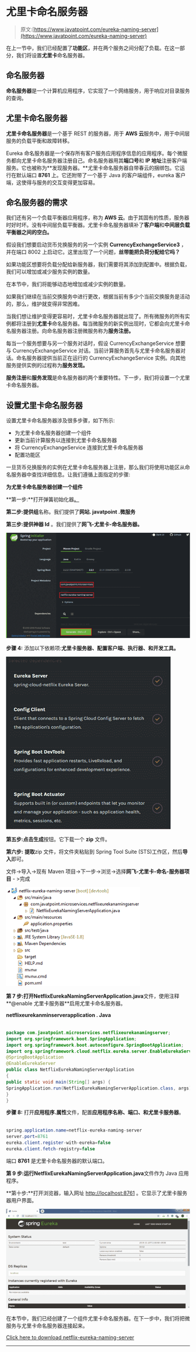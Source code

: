 # 尤里卡命名服务器

> 原文:[https://www.javatpoint.com/eureka-naming-server](https://www.javatpoint.com/eureka-naming-server)

在上一节中，我们已经配置了**功能区**，并在两个服务之间分配了负载。在这一部分，我们将设置**尤里卡**命名服务器。

## 命名服务器

**命名服务器**是一个计算机应用程序，它实现了一个网络服务，用于响应对目录服务的查询。

## 尤里卡命名服务器

**尤里卡命名服务器**是一个基于 REST 的服务器，用于 **AWS 云**服务中，用于中间层服务的负载平衡和故障转移。

Eureka 命名服务器是一个保存所有客户服务应用程序信息的应用程序。每个微服务都向尤里卡命名服务器注册自己。命名服务器用其**端口号**和 **IP 地址**注册客户端服务。它也被称为**发现服务器。**尤里卡命名服务器自带春云的捆绑包。它运行在默认端口 **8761** 上。它还附带了一个基于 Java 的客户端组件，eureka 客户端，这使得与服务的交互变得更加容易。

## 命名服务器的需求

我们还有另一个负载平衡器应用程序，称为 **AWS 云**。由于其固有的性质，服务器时好时坏。没有中间层负载平衡器。尤里卡命名服务器填补了**客户端**和**中间层负载平衡器之间的空白。**

假设我们想要启动货币兑换服务的另一个实例 **CurrencyExchangeService3** ，并在端口 8002 上启动它。这里出现了一个问题，**丝带能把负荷分配给它吗？**

如果功能区想要将负载分配给新服务器，我们需要将其添加到配置中。根据负载，我们可以增加或减少服务实例的数量。

在本节中，我们将能够动态地增加或减少实例的数量。

如果我们继续在当前交换服务中进行更改，根据当前有多少个当前交换服务是活动的，那么，维护就变得非常困难。

当我们想让维护变得更容易时，尤里卡命名服务器就出现了。所有微服务的所有实例都将注册到**尤里卡**命名服务器。每当微服务的新实例出现时，它都会向尤里卡命名服务器注册。向命名服务器注册微服务称为**服务注册。**

每当一个服务想要与另一个服务对话时，假设 CurrencyExchangeService 想要与 CurrencyExchangeService 对话。当前计算服务首先与尤里卡命名服务器对话。命名服务器提供当前正在运行的 CurrencyExchangeService 实例。向其他服务提供实例的过程称为**服务发现。**

**服务注册**和**服务发现**是命名服务器的两个重要特性。下一步，我们将设置一个尤里卡命名服务器。

## 设置尤里卡命名服务器

设置尤里卡命名服务器涉及很多步骤，如下所示:

*   为尤里卡命名服务器创建一个组件
*   更新当前计算服务以连接到尤里卡命名服务器
*   将 CurrencyExchangeService 连接到尤里卡命名服务器
*   配置功能区

一旦货币兑换服务的实例在尤里卡命名服务器上注册，那么我们将使用功能区从命名服务器中查找详细信息。让我们遵循上面指定的步骤:

**为尤里卡命名服务器创建一个组件**

**第一步:**打开弹簧初始化器[。](https://start.spring.io)

**第二步:**提供**组**名称。我们提供了**网站. javatpoint .微服务**

**第三步:**提供**神器 Id** 。我们提供了**网飞-尤里卡-命名服务器。**

![Eureka Naming Server](img/37d59835160493632733debe980b7e05.png)

**步骤 4:** 添加以下依赖项:**尤里卡服务器、配置客户端、执行器、**和**开发工具。**

![Eureka Naming Server](img/811a824b42ad0fa2ce215d2c5ea31a34.png)

**第五步:**点击**生成**按钮。它下载一个 **zip** 文件。

**第六步:** **提取**zip 文件，将文件夹粘贴到 Spring Tool Suite (STS)工作区，然后**导入**即可。

文件->导入->现有 Maven 项目->下一步->浏览->选择**网飞-尤里卡-命名-服务器项目** - >完成

![Eureka Naming Server](img/13eeea78630de3f953801c40c556fd7f.png)

**第 7 步:**打开**NetflixEurekaNamingServerApplication.java**文件，使用注释**@enable 尤里卡服务器**启用尤里卡命名服务器。

**netflixeurekanminserverapplication . Java**

```java

package com.javatpoint.microservices.netflixeurekanamingserver;
import org.springframework.boot.SpringApplication;
import org.springframework.boot.autoconfigure.SpringBootApplication;
import org.springframework.cloud.netflix.eureka.server.EnableEurekaServer;
@SpringBootApplication
@EnableEurekaServer
public class NetflixEurekaNamingServerApplication 
{
public static void main(String[] args) {
SpringApplication.run(NetflixEurekaNamingServerApplication.class, args);
}
}

```

**步骤 8:** 打开**应用程序.属性**文件，配置**应用程序名称、端口、**和**尤里卡服务器**。

```java

spring.application.name=netflix-eureka-naming-server
server.port=8761
eureka.client.register-with-eureka=false
eureka.client.fetch-registry=false

```

端口 **8761** 是尤里卡命名服务器的默认端口。

**第 9 步:**运行**NetflixEurekaNamingServerApplication.java**文件作为 Java 应用程序。

**第十步:**打开浏览器，输入网址 [http://localhost:8761](http://localhost:8761) 。它显示了尤里卡服务器用户界面。

![Eureka Naming Server](img/437816b7c07c6deee3e7c00660d4248c.png)

在本节中，我们已经创建了一个组件尤里卡命名服务器。在下一步中，我们将把微服务与尤里卡命名服务器连接起来。

[Click here to download netflix-eureka-naming-server](https://static.javatpoint.com/tutorial/microservices/download/eureka/netflix-eureka-naming-server.zip)

* * *